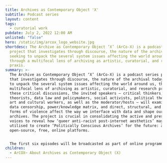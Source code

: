 ```yaml
---
title: Archives as Contemporary Object 'X'
subtitle: Podcast series
layout: content
tags:
  - curatorial work
pubdate: July 2, 2022 12:00 AM
unlisted: "false"
hero: /static/img/arcox_logo_website.jpg
shortdesc: The Archive as Contemporary Object ‘X’ (ArCo-X) is a podcast series
  project that investigates through discourse, the nature of the archival today,
  seeking to unpack the several system issues affecting the world around us,
  through a multifocal lens of archiving as artistic, curatorial, and research
  praxis.
summary: >-
  The Archive as Contemporary Object ‘X’ (ArCo-X) is a podcast series project
  that investigates through discourse, the nature of the archival today, seeking
  to unpack the several system issues affecting the world around us, through a
  multifocal lens of archiving as artistic, curatorial, and research praxis. In
  these critical discussions, the invited speakers – critical thinkers, media
  theorists, data law and policymakers, social activists, political theorists,
  art and cultural workers, as well as the moderator/hosts – will examine how
  data censorship, power/knowledge matrix, and direct, structural, and cultural
  forms of violence affect the way we interface with data and shape our online
  archives. The project is crucial in consolidating the active and present
  voices to reveal how ‘queer anti-racist post-internet aesthetics’ may be
  utilised to create ‘Politically Conscious Archives’ for the future: as
  open-source, free, online platforms.


  The first six episodes will be broadcasted as part of online programming for **Party Office** during documenta(15)
children:
  - ArCOX~ About Archives as Contemporary Object (X)
---
```

